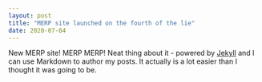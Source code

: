 ```yaml
---
layout: post
title: "MERP site launched on the fourth of the lie"
date: 2020-07-04
---
```


New MERP site! MERP MERP! Neat thing about it - powered by [Jekyll](http://jekyllrb.com) and I can use Markdown to author my posts. It actually is a lot easier than I thought it was going to be.


